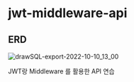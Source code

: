 # jwt-middleware-api

## ERD
![drawSQL-export-2022-10-10_13_00](https://user-images.githubusercontent.com/112174727/194798602-f68b10bb-0f78-4355-a891-701eba9514a4.png)

JWT랑 Middleware 를 활용한 API 연습
